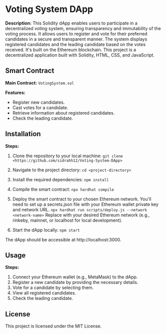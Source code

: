 # Voting System DApp
**Description:**
This Solidity dApp enables users to participate in a decentralized voting system, ensuring transparency and immutability of the voting process. It allows users to register and vote for their preferred candidates in a secure and transparent manner. The system displays registered candidates and the leading candidate based on the votes received. It's built on the Ethereum blockchain. This project is a decentralized application built with Solidity, HTML, CSS, and JavaScript. 

## Smart Contract

**Main Contract:** ```VotingSystem.sol``` 

**Features:**
- Register new candidates.
- Cast votes for a candidate.
- Retrieve information about registered candidates.
- Check the leading candidate.

## Installation

**Steps:**

1. Clone the repository to your local machine:
```git clone <https://github.com/sidrahh12/Voting-System-DApp>```

2. Navigate to the project directory:
```cd <project-directory>```

3. Install the required dependencies:
```npm install```

4. Compile the smart contract:
```npx hardhat compile```

5. Deploy the smart contract to your chosen Ethereum network. You'll need to set up a secrets.json file with your Ethereum wallet private key and network URL.
```npx hardhat run scripts/deploy.js --network <network-name>```
Replace <network-name> with your desired Ethereum network (e.g., rinkeby, mainnet, or localhost for local development).

6. Start the dApp locally:
```npm start```

The dApp should be accessible at http://localhost:3000.

## Usage

**Steps:**
1. Connect your Ethereum wallet (e.g., MetaMask) to the dApp.
2. Register a new candidate by providing the necessary details.
3. Vote for a candidate by selecting them.
4. View all registered candidates.
5. Check the leading candidate.
   
## License
This project is licensed under the MIT License.
